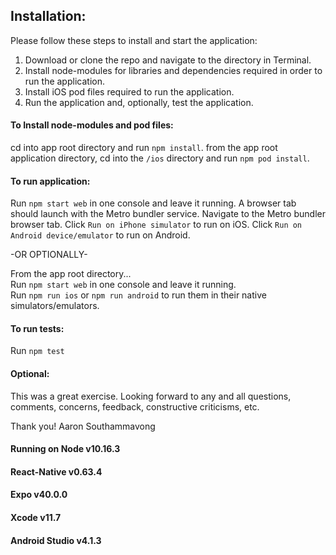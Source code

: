 ## Installation:

Please follow these steps to install and start the application:

1. Download or clone the repo and navigate to the directory in Terminal.
2. Install node-modules for libraries and dependencies required in order to run the application.
3. Install iOS pod files required to run the application.
4. Run the application and, optionally, test the application.

#### To Install node-modules and pod files:

cd into app root directory and run `npm install`. 
from the app root application directory, cd into the `/ios` directory and run `npm pod install`. 

#### To run application:

Run `npm start web` in one console and leave it running.
A browser tab should launch with the Metro bundler service.
Navigate to the Metro bundler browser tab.
Click `Run on iPhone simulator` to run on iOS.
Click `Run on Android device/emulator` to run on Android.

-OR OPTIONALLY-

From the app root directory...  
Run `npm start web` in one console and leave it running.  
Run `npm run ios` or `npm run android` to run them in their native simulators/emulators.  

#### To run tests:

Run `npm test`

#### Optional:
This was a great exercise. Looking forward to any and all questions, comments, concerns, feedback, constructive criticisms, etc.

Thank you!
Aaron Southammavong

#### Running on Node v10.16.3
#### React-Native v0.63.4
#### Expo v40.0.0
#### Xcode v11.7
#### Android Studio v4.1.3
